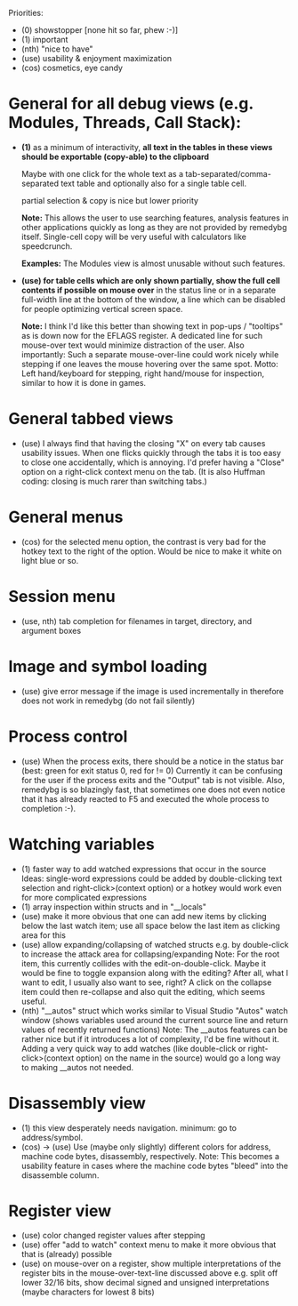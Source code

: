 Priorities:
*   (0)   showstopper [none hit so far, phew :-)]
*   (1)   important
*   (nth) "nice to have"
*   (use) usability & enjoyment maximization
*   (cos) cosmetics, eye candy

# General for all debug views (e.g. Modules, Threads, Call Stack):

*   **(1)** as a minimum of interactivity, **all text in the tables in these views should be exportable (copy-able) to the clipboard**

    Maybe with one click for the whole text as a tab-separated/comma-separated text table and optionally also for a single table cell.

    partial selection & copy is nice but lower priority

    **Note:** This allows the user to use searching features, analysis features in other applications quickly as long
    as they are not provided by remedybg itself. Single-cell copy will be very useful with calculators like speedcrunch.

    **Examples:** The Modules view is almost unusable without such features.

*   **(use) for table cells which are only shown partially, show the full cell contents if possible on mouse over** in
    the status line or in a separate full-width line at the bottom of the window, a line which can be disabled for people
    optimizing vertical screen space.

    **Note:** I think I'd like this better than showing text in pop-ups / "tooltips" as is down now for the EFLAGS register.
    A dedicated line for such mouse-over text would minimize distraction of the user.
    Also importantly: Such a separate mouse-over-line could work nicely while stepping if one leaves the mouse
    hovering over the same spot. Motto: Left hand/keyboard for stepping, right hand/mouse for inspection, similar to how it
    is done in games.

# General tabbed views
* (use) I always find that having the closing "X" on every tab causes usability issues. When one flicks quickly
  through the tabs it is too easy to close one accidentally, which is annoying. I'd prefer having a "Close"
  option on a right-click context menu on the tab. (It is also Huffman coding: closing is much rarer than switching tabs.)

# General menus
* (cos) for the selected menu option, the contrast is very bad for the hotkey text to the right of the option.
    Would be nice to make it white on light blue or so.

# Session menu
* (use, nth) tab completion for filenames in target, directory, and argument boxes

# Image and symbol loading
* (use) give error message if the image is used incrementally in therefore does not work in remedybg (do not fail silently)

# Process control
* (use) When the process exits, there should be a notice in the status bar (best: green for exit status 0, red for != 0)
               Currently it can be confusing for the user if the process exits and the "Output" tab is not visible.
               Also, remedybg is so blazingly fast, that sometimes one does not even notice that it has already reacted to F5
               and executed the whole process to completion :-).

# Watching variables
* (1) faster way to add watched expressions that occur in the source
      Ideas: single-word expressions could be added by double-clicking
             text selection and right-click>(context option) or a hotkey would work even for more complicated expressions
* (1) array inspection within structs and in "__locals"
* (use) make it more obvious that one can add new items by clicking below the last watch item; use all space below the last item as clicking area for this
* (use) allow expanding/collapsing of watched structs e.g. by double-click to increase the attack area for collapsing/expanding
     Note: For the root item, this currently collides with the edit-on-double-click. Maybe it would be fine
           to toggle expansion along with the editing? After all, what I want to edit, I usually also want to see, right?
           A click on the collapse item could then re-collapse and also quit the editing, which seems useful.
* (nth) "__autos" struct which works similar to Visual Studio "Autos" watch window (shows variables used around the current source line and return values of recently returned functions)
     Note: The __autos features can be rather nice but if it introduces a lot of complexity, I'd be fine without it.
           Adding a very quick way to add watches (like double-click or right-click>(context option) on the name in the source) would go
           a long way to making __autos not needed.

# Disassembly view
* (1) this view desperately needs navigation. minimum: go to address/symbol.
* (cos) -> (use) Use (maybe only slightly) different colors for address, machine code bytes, disassembly, respectively.
             Note: This becomes a usability feature in cases where the machine code bytes "bleed" into the disassemble column.

# Register view
* (use) color changed register values after stepping
* (use) offer "add to watch" context menu to make it more obvious that that is (already) possible
* (use) on mouse-over on a register, show multiple interpretations of the register bits in the mouse-over-text-line discussed above
    e.g. split off lower 32/16 bits, show decimal signed and unsigned interpretations (maybe characters for lowest 8 bits)

